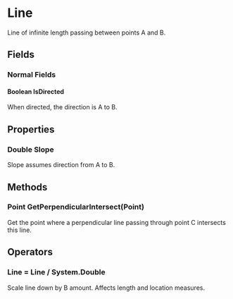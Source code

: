 # Line

Line of infinite length passing between points A and B.

## Fields

### Normal Fields

#### Boolean IsDirected

When directed, the direction is A to B.

## Properties

### Double Slope

Slope assumes direction from A to B.

## Methods

### Point GetPerpendicularIntersect(Point)

Get the point where a perpendicular line passing through point C intersects this line.

## Operators

### Line = Line / System.Double

Scale line down by B amount. Affects length and location measures.

